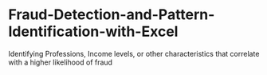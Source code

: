 # Fraud-Detection-and-Pattern-Identification-with-Excel
Identifying Professions, Income levels, or other characteristics that correlate with a higher likelihood of fraud
